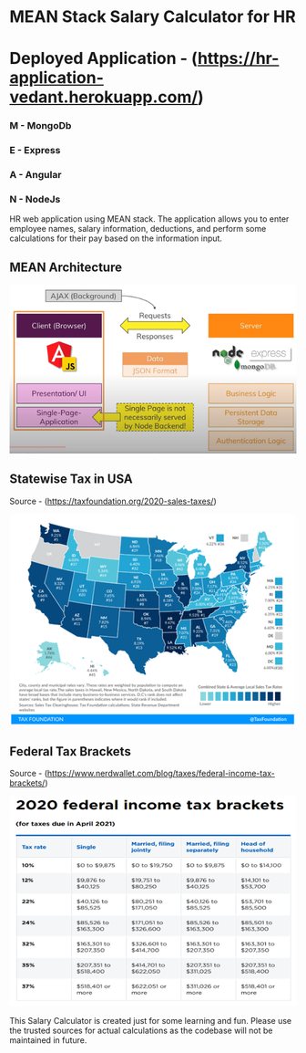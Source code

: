 # MEAN Stack Salary Calculator for HR

# Deployed Application - (https://hr-application-vedant.herokuapp.com/)

### M - MongoDb 
### E - Express  
### A - Angular
### N - NodeJs

HR web application using MEAN stack. The application allows you to enter employee names, salary information, deductions, and perform some calculations for their pay based on the information input.


## MEAN Architecture
![](https://github.com/vedantbhoj/MEAN-HR/blob/master/Documentation/mean.png)

## Statewise Tax in USA
Source - (https://taxfoundation.org/2020-sales-taxes/)

![](https://github.com/vedantbhoj/MEAN-HR/blob/master/Documentation/stateTax.png)

## Federal Tax Brackets
Source - (https://www.nerdwallet.com/blog/taxes/federal-income-tax-brackets/)

![](https://github.com/vedantbhoj/MEAN-HR/blob/master/Documentation/fedTax.png)

This Salary Calculator is created just for some learning and fun.
Please use the trusted sources for actual calculations as the codebase will not be maintained in future.
